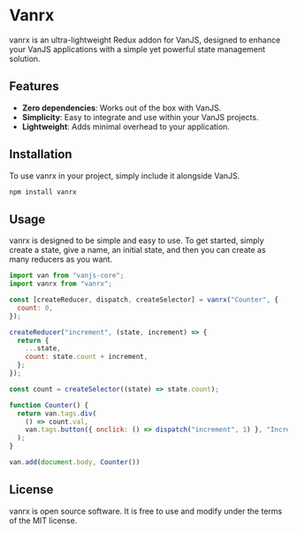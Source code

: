 # Vanrx

vanrx is an ultra-lightweight Redux addon for VanJS, designed to enhance your VanJS applications with a simple yet powerful state management solution.

## Features

- **Zero dependencies**: Works out of the box with VanJS.
- **Simplicity**: Easy to integrate and use within your VanJS projects.
- **Lightweight**: Adds minimal overhead to your application.

## Installation

To use vanrx in your project, simply include it alongside VanJS.

```bash
npm install vanrx
```

## Usage

vanrx is designed to be simple and easy to use. To get started, simply create a state, give a name, an initial state, and then you can create as many reducers as you want.

```js
import van from "vanjs-core";
import vanrx from "vanrx";

const [createReducer, dispatch, createSelector] = vanrx("Counter", {
  count: 0,
});

createReducer("increment", (state, increment) => {
  return {
    ...state,
    count: state.count + increment,
  };
});

const count = createSelector((state) => state.count);

function Counter() {
  return van.tags.div(
    () => count.val,
    van.tags.button({ onclick: () => dispatch("increment", 1) }, "Increment"),
  );
}

van.add(document.body, Counter())

```

## License

vanrx is open source software. It is free to use and modify under the terms of the MIT license.
